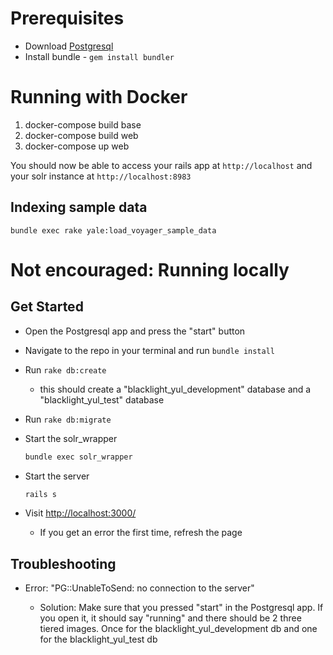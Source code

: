 # Prerequisites

- Download [Postgresql](https://postgresapp.com/)
- Install bundle - `gem install bundler`

# Running with Docker

1. docker-compose build base
2. docker-compose build web
3. docker-compose up web

You should now be able to access your rails app at `http://localhost` and your solr instance at `http://localhost:8983`

## Indexing sample data

`bundle exec rake yale:load_voyager_sample_data`

# Not encouraged: Running locally

## Get Started

- Open the Postgresql app and press the "start" button
- Navigate to the repo in your terminal and run `bundle install`
- Run `rake db:create`

  - this should create a "blacklight_yul_development" database and a "blacklight_yul_test" database

- Run `rake db:migrate`

- Start the solr_wrapper

  ```bash
  bundle exec solr_wrapper
  ```

- Start the server

  ```bash
  rails s
  ```

- Visit <http://localhost:3000/>

  - If you get an error the first time, refresh the page

## Troubleshooting

- Error: "PG::UnableToSend: no connection to the server"

  - Solution: Make sure that you pressed "start" in the Postgresql app. If you open it, it should say "running" and there should be 2 three tiered images. Once for the blacklight_yul_development db and one for the blacklight_yul_test db
